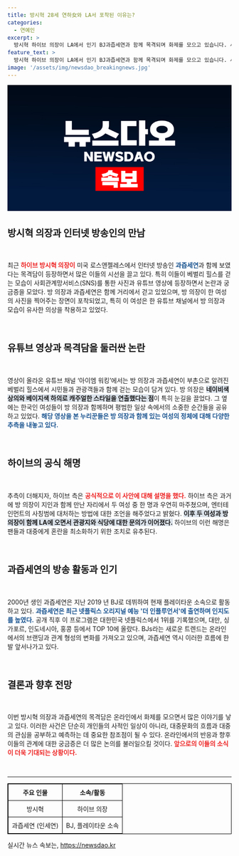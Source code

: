 ```yaml
---
title: 방시혁 28세 연하女와 LA서 포착된 이유는?
categories:
  - 연예인
excerpt: >
  방시혁 하이브 의장이 LA에서 인기 BJ과즙세연과 함께 목격되며 화제를 모으고 있습니다. 사진 찍어주는 모습이 포착된 이들은 한 유튜브 영상에서도 등장, 팬들의 이목을 끌고 있습니다. 궁금한 뒷이야기와 이들의 만남은? 클릭해서 확인해보세요!
feature_text: >
  방시혁 하이브 의장이 LA에서 인기 BJ과즙세연과 함께 목격되며 화제를 모으고 있습니다. 사진 찍어주는 모습이 포착된 이들은 한 유튜브 영상에서도 등장, 팬들의 이목을 끌고 있습니다. 궁금한 뒷이야기와 이들의 만남은? 클릭해서 확인해보세요!
image: '/assets/img/newsdao_breakingnews.jpg'
---
```


<p><img src="/assets/img/newsdao_breakingnews.jpg" alt="ontimetimes 속보" /></p>

<h2 data-ke-size="size26">방시혁 의장과 인터넷 방송인의 만남</h2>

<p data-ke-size="size16">&nbsp;</p>

<p>최근 <b><span style="color: #ee2323;">하이브 방시혁 의장이</span></b> 미국 로스앤젤레스에서 인터넷 방송인 <b><span style="color: #1a5490;">과즙세연</span></b>과 함께 보였다는 목격담이 등장하면서 많은 이들의 시선을 끌고 있다. 특히 이들이 베벌리 힐스를 걷는 모습이 사회관계망서비스(SNS)를 통한 사진과 유튜브 영상에 등장하면서 논란과 궁금증을 모았다. 방 의장과 과즙세연은 함께 거리에서 걷고 있었으며, 방 의장이 한 여성의 사진을 찍어주는 장면이 포착되었고, 특히 이 여성은 한 유튜브 채널에서 방 의장과 모습이 유사한 의상을 착용하고 있었다. </p>

<p data-ke-size="size16">&nbsp;</p>

<h2 data-ke-size="size26">유튜브 영상과 목격담을 둘러싼 논란</h2>

<p data-ke-size="size16">&nbsp;</p>

<p>영상이 올라온 유튜브 채널 ‘아이엠 워킹’에서는 방 의장과 과즙세연이 부촌으로 알려진 베벌리 힐스에서 시민들과 관광객들과 함께 걷는 모습이 담겨 있다. 방 의장은 <b><span style="background-color: #21538527;">네이비색 상의와 베이지색 하의로 캐주얼한 스타일을 연출했다는 점</span></b>이 특히 눈길을 끌었다. 그 옆에는 한국인 여성들이 방 의장과 함께하며 평범한 일상 속에서의 소중한 순간들을 공유하고 있었다. <b><span style="color: #1a5490;">해당 영상을 본 누리꾼들은 방 의장과 함께 있는 여성의 정체에 대해 다양한 추측을 내놓고 있다.</span></b></p>

<p data-ke-size="size16">&nbsp;</p>

<h2 data-ke-size="size26">하이브의 공식 해명</h2>

<p data-ke-size="size16">&nbsp;</p>

<p>추측이 더해지자, 하이브 측은 <b><span style="color: #ee2323;">공식적으로 이 사안에 대해 설명을 했다.</span></b> 하이브 측은 과거에 방 의장이 지인과 함께 만난 자리에서 두 여성 중 한 명과 우연히 마주쳤으며, 엔터테인먼트의 사칭범에 대처하는 방법에 대한 조언을 해주었다고 밝혔다. <b><span style="background-color: #21538527;">이후 두 여성과 방 의장이 함께 LA에 오면서 관광지와 식당에 대한 문의가 이어졌다.</span></b> 하이브의 이런 해명은 팬들과 대중에게 혼란을 최소화하기 위한 조치로 유추된다.</p>

<p data-ke-size="size16">&nbsp;</p>

<h2 data-ke-size="size26">과즙세연의 방송 활동과 인기</h2>

<p data-ke-size="size16">&nbsp;</p>

<p>2000년 생인 과즙세연은 지난 2019 년 BJ로 데뷔하여 현재 플레이타운 소속으로 활동하고 있다. <b><span style="color: #1a5490;">과즙세연은 최근 넷플릭스 오리지널 예능 '더 인플루언서'에 출연하며 인지도를 높였다.</span></b> 공개 직후 이 프로그램은 대한민국 넷플릭스에서 1위를 기록했으며, 대만, 싱가포르, 인도네시아, 홍콩 등에서 TOP 10에 올랐다. BJs라는 새로운 트렌드는 온라인에서의 브랜딩과 관계 형성의 변화를 가져오고 있으며, 과즙세연 역시 이러한 흐름에 한 발 앞서나가고 있다.</p>

<p data-ke-size="size16">&nbsp;</p>

<h2 data-ke-size="size26">결론과 향후 전망</h2>

<p data-ke-size="size16">&nbsp;</p>

<p>이번 방시혁 의장과 과즙세연의 목격담은 온라인에서 화제를 모으면서 많은 이야기를 낳고 있다. 이러한 사건은 단순히 개인들의 사적인 일상이 아니라, 대중문화의 흐름과 대중의 관심을 공부하고 예측하는 데 중요한 참조점이 될 수 있다. 온라인에서의 반응과 향후 이들의 관계에 대한 궁금증은 더 많은 논의를 불러일으킬 것이다. <b><span style="color: #ee2323;">앞으로의 이들의 소식이 더욱 기대되는 상황이다.</span></b> </p>

<p data-ke-size="size16">&nbsp;</p>

<hr>

<table style="border-collapse: collapse; border: 1px solid #000; width: 100%; text-align: center;">
  <tr>
    <th style="border: 1px solid #000; padding: 8px;">주요 인물</th>
    <th style="border: 1px solid #000; padding: 8px;">소속/활동</th>
  </tr>
  <tr>
    <td style="border: 1px solid #000; padding: 8px;">방시혁</td>
    <td style="border: 1px solid #000; padding: 8px;">하이브 의장</td>
  </tr>
  <tr>
    <td style="border: 1px solid #000; padding: 8px;">과즙세연 (인세연)</td>
    <td style="border: 1px solid #000; padding: 8px;">BJ, 플레이타운 소속</td>
  </tr>
</table>
실시간 뉴스 속보는, <a href="https://newsdao.kr" rel="dofollow">https://newsdao.kr</a>


